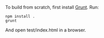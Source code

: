 To build from scratch, first install [Grunt](http://gruntjs.com/). Run:

	npm install .
	grunt

And open test/index.html in a browser.
